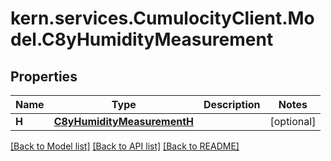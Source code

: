 
# kern.services.CumulocityClient.Model.C8yHumidityMeasurement

## Properties

Name | Type | Description | Notes
------------ | ------------- | ------------- | -------------
**H** | [**C8yHumidityMeasurementH**](C8yHumidityMeasurementH.md) |  | [optional] 

[[Back to Model list]](../README.md#documentation-for-models)
[[Back to API list]](../README.md#documentation-for-api-endpoints)
[[Back to README]](../README.md)


